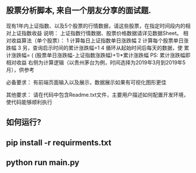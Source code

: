 ## 股票分析脚本, 来自一个朋友分享的面试题. 

现有1年内上证指数、以及5个股票的行情数据，请这些股票，在指定时间段内的相对上证指数收益
说明：
上证指数行情数据、股票价格数据请详见数据Sheet。
相对收益算法（单个股票）：
1 计算每日上证指数单日涨跌幅
2 计算每个股票单日涨跌幅
3 另，查询启示时间的累计涨跌幅=1
4 循环从起始时间后每天的数据，使
累计涨跌幅= ( (股票单日涨跌幅-上证指数涨跌幅)+1)*累计涨跌幅
PS:
累计涨跌幅即相对收益
右侧为计算逻辑（以贵州茅台为例，时间选择为2019年3月到2019年5月），供参考

必备要求：
有前端页面输入以及展示，数据展示如果有可视化图形更佳

其他要求：
请在代码中包含Readme.txt文件，主要用户描述如何配置开发环境，使代码能够顺利执行



## 如何运行?

## pip install -r requirments.txt 

## python run main.py
